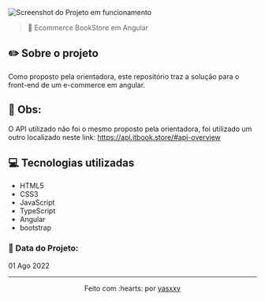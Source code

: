 <img src="src/assets/img/screenshot.png" alt="Screenshot do Projeto em funcionamento">

>🛒 Ecommerce BookStore em Angular

## ✏️ Sobre o projeto

Como proposto pela orientadora, este repositório traz a solução para o front-end de um e-commerce em angular.

## 👀 Obs:

O API utilizado não foi o mesmo proposto pela orientadora, foi utilizado um outro localizado neste link: https://api.itbook.store/#api-overview

## 💻 Tecnologias utilizadas

- HTML5
- CSS3
- JavaScript
- TypeScript
- Angular
- bootstrap

### 📅 Data do Projeto:

01 Ago 2022
 
 ---------------------------

<p align="center">
Feito com :hearts: por <a href="https://github.com/yasxxv">yasxxv</a>
